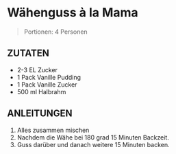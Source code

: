 # Wähenguss à la Mama

> Portionen: 4 Personen

## ZUTATEN

* 2-3 EL Zucker
* 1 Pack Vanille Pudding
* 1 Pack Vanille Zucker
* 500 ml Halbrahm


## ANLEITUNGEN

1. Alles zusammen mischen
2. Nachdem die Wähe bei 180 grad 15 Minuten Backzeit.
3. Guss darüber und danach weitere 15 Minuten backen.
